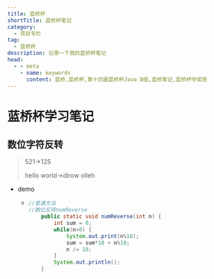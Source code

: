 ```yaml
---
title: 蓝桥杯
shortTitle: 蓝桥杯笔记
category:
  - 项目专栏
tag:
  - 蓝桥杯
description: 记录一下我的蓝桥杯笔记
head:
  - - meta
    - name: keywords
      content: 蓝桥,蓝桥杯,第十四届蓝桥杯Java B组,蓝桥笔记,蓝桥杯夺奖班
--- 
```

# 蓝桥杯学习笔记

## 数位字符反转

> 521->125
>
> hello world->dlrow olleh

* demo

  * ```java
    //普通方法
    //数位反转numReverse
    	public static void numReverse(int n) {
    		int sum = 0;
    		while(n>0) {
    			System.out.print(n%10);
    			sum = sum*10 + n%10;
    			n /= 10;
    		}
    		System.out.println();
    	}
    ```